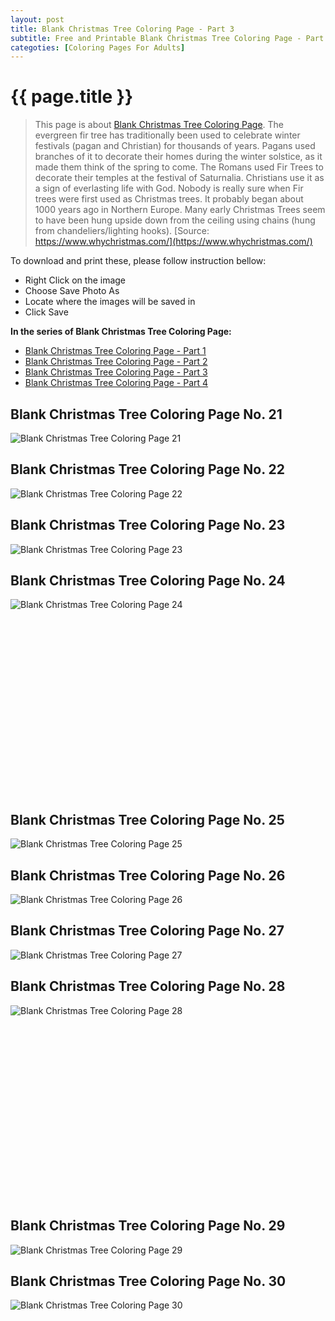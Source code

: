 ```yaml
---
layout: post
title: Blank Christmas Tree Coloring Page - Part 3
subtitle: Free and Printable Blank Christmas Tree Coloring Page - Part 3
categoties: [Coloring Pages For Adults]
---
```

{{ page.title }}
================
> This page is about [Blank Christmas Tree Coloring Page](https://freecoloringpages.github.io/). The evergreen fir tree has traditionally been used to celebrate winter festivals (pagan and Christian) for thousands of years. Pagans used branches of it to decorate their homes during the winter solstice, as it made them think of the spring to come. The Romans used Fir Trees to decorate their temples at the festival of Saturnalia. Christians use it as a sign of everlasting life with God. Nobody is really sure when Fir trees were first used as Christmas trees. It probably began about 1000 years ago in Northern Europe. Many early Christmas Trees seem to have been hung upside down from the ceiling using chains (hung from chandeliers/lighting hooks). [Source: https://www.whychristmas.com/](https://www.whychristmas.com/)

To download and print these, please follow instruction bellow:
* Right Click on the image 
* Choose Save Photo As 
* Locate where the images will be saved in 
* Click Save

**In the series of Blank Christmas Tree Coloring Page:**

* [Blank Christmas Tree Coloring Page - Part 1](https://freecoloringpages.github.io/2017/11/28/Blank-Christmas-Tree-Coloring-Page-part-1.html)
* [Blank Christmas Tree Coloring Page - Part 2](https://freecoloringpages.github.io/2017/11/28/Blank-Christmas-Tree-Coloring-Page-part-2.html)
* [Blank Christmas Tree Coloring Page - Part 3](https://freecoloringpages.github.io/2017/11/28/Blank-Christmas-Tree-Coloring-Page-part-3.html)
* [Blank Christmas Tree Coloring Page - Part 4](https://freecoloringpages.github.io/2017/11/28/Blank-Christmas-Tree-Coloring-Page-part-4.html)

## Blank Christmas Tree Coloring Page No. 21
![Blank Christmas Tree Coloring Page 21](https://freecoloringpages.github.io/img1/Blank-Christmas-Tree-Coloring-Page%20(21).jpg "Blank Christmas Tree Coloring Page 21")

## Blank Christmas Tree Coloring Page No. 22
![Blank Christmas Tree Coloring Page 22](https://freecoloringpages.github.io/img1/Blank-Christmas-Tree-Coloring-Page%20(22).jpg "Blank Christmas Tree Coloring Page 22")

## Blank Christmas Tree Coloring Page No. 23
![Blank Christmas Tree Coloring Page 23](https://freecoloringpages.github.io/img1/Blank-Christmas-Tree-Coloring-Page%20(23).jpg "Blank Christmas Tree Coloring Page 23")

## Blank Christmas Tree Coloring Page No. 24
![Blank Christmas Tree Coloring Page 24](https://freecoloringpages.github.io/img1/Blank-Christmas-Tree-Coloring-Page%20(24).jpg "Blank Christmas Tree Coloring Page 24")

<script async src="//pagead2.googlesyndication.com/pagead/js/adsbygoogle.js"></script><!-- Texxtonly --><ins class="adsbygoogle" style="display:inline-block;width:336px;height:280px" data-ad-client="ca-pub-6753140515841889" data-ad-slot="3207852233"></ins><script>(adsbygoogle = window.adsbygoogle || []).push({}); </script>

## Blank Christmas Tree Coloring Page No. 25
![Blank Christmas Tree Coloring Page 25](https://freecoloringpages.github.io/img1/Blank-Christmas-Tree-Coloring-Page%20(25).jpg "Blank Christmas Tree Coloring Page 25")

## Blank Christmas Tree Coloring Page No. 26
![Blank Christmas Tree Coloring Page 26](https://freecoloringpages.github.io/img1/Blank-Christmas-Tree-Coloring-Page%20(26).jpg "Blank Christmas Tree Coloring Page 26")

## Blank Christmas Tree Coloring Page No. 27
![Blank Christmas Tree Coloring Page 27](https://freecoloringpages.github.io/img1/Blank-Christmas-Tree-Coloring-Page%20(27).jpg "Blank Christmas Tree Coloring Page 27")

## Blank Christmas Tree Coloring Page No. 28
![Blank Christmas Tree Coloring Page 28](https://freecoloringpages.github.io/img1/Blank-Christmas-Tree-Coloring-Page%20(28).jpg "Blank Christmas Tree Coloring Page 28")

<script async src="//pagead2.googlesyndication.com/pagead/js/adsbygoogle.js"></script><!-- Texxtonly --><ins class="adsbygoogle" style="display:inline-block;width:336px;height:280px" data-ad-client="ca-pub-6753140515841889" data-ad-slot="3207852233"></ins><script>(adsbygoogle = window.adsbygoogle || []).push({}); </script>

## Blank Christmas Tree Coloring Page No. 29
![Blank Christmas Tree Coloring Page 29](https://freecoloringpages.github.io/img1/Blank-Christmas-Tree-Coloring-Page%20(29).jpg "Blank Christmas Tree Coloring Page 29")

## Blank Christmas Tree Coloring Page No. 30
![Blank Christmas Tree Coloring Page 30](https://freecoloringpages.github.io/img1/Blank-Christmas-Tree-Coloring-Page%20(30).jpg "Blank Christmas Tree Coloring Page 30")

